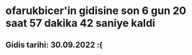 # ofarukbicer'in gidisine son 6 gun 20 saat 57 dakika 42 saniye kaldi

## Gidis tarihi: 30.09.2022 :(